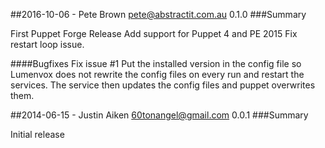 ##2016-10-06 - Pete Brown <pete@abstractit.com.au> 0.1.0
###Summary

First Puppet Forge Release
Add support for Puppet 4 and PE 2015
Fix restart loop issue.

####Bugfixes
Fix issue #1
Put the installed version in the config file so Lumenvox does not rewrite the
config files on every run and restart the services.
The service then updates the config files and puppet overwrites them.

##2014-06-15 - Justin Aiken <60tonangel@gmail.com> 0.0.1
###Summary

Initial release
